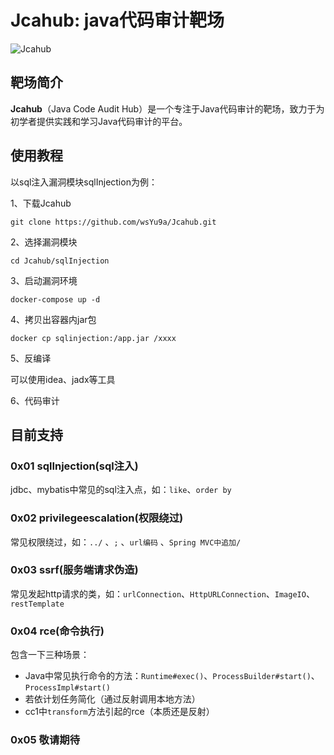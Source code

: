 # Jcahub: java代码审计靶场

![Jcahub](https://socialify.git.ci/wsYu9a/Jcahub/image?description=1&font=Inter&forks=1&issues=1&language=1&name=1&owner=1&pattern=Floating%20Cogs&pulls=1&stargazers=1&theme=Dark)

## 靶场简介

**Jcahub**（Java Code Audit Hub）是一个专注于Java代码审计的靶场，致力于为初学者提供实践和学习Java代码审计的平台。

## 使用教程

以sql注入漏洞模块sqlInjection为例：

1、下载Jcahub

```
git clone https://github.com/wsYu9a/Jcahub.git
```

2、选择漏洞模块

```
cd Jcahub/sqlInjection
```

3、启动漏洞环境

```
docker-compose up -d
```

4、拷贝出容器内jar包

```
docker cp sqlinjection:/app.jar /xxxx
```

5、反编译

可以使用idea、jadx等工具

6、代码审计

## 目前支持

### 0x01 sqlInjection(sql注入)

jdbc、mybatis中常见的sql注入点，如：`like`、`order by`

### 0x02 privilegeescalation(权限绕过)

常见权限绕过，如：`../` 、`;` 、`url编码` 、`Spring MVC中追加/`

### 0x03 ssrf(服务端请求伪造)

常见发起http请求的类，如：`urlConnection`、`HttpURLConnection`、`ImageIO`、`restTemplate`

### 0x04 rce(命令执行)

包含一下三种场景：

- Java中常见执行命令的方法：`Runtime#exec()`、`ProcessBuilder#start()`、`ProcessImpl#start()`
- 若依计划任务简化（通过反射调用本地方法）
- cc1中`transform`方法引起的rce（本质还是反射）

### 0x05 敬请期待
